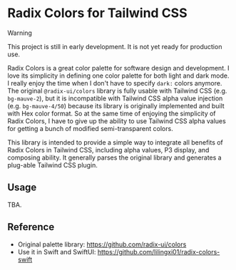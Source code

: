 # Radix Colors for Tailwind CSS

> [!WARNING]  
> This project is still in early development. It is not yet ready for production use.

Radix Colors is a great color palette for software design and development. I love its simplicity in defining one color palette for both light and dark mode. I really enjoy the time when I don't have to specify `dark:` colors anymore. The original `@radix-ui/colors` library is fully usable with Tailwind CSS (e.g. `bg-mauve-2`), but it is incompatible with Tailwind CSS alpha value injection (e.g. `bg-mauve-4/50`) because its library is originally implemented and built with Hex color format. So at the same time of enjoying the simplicity of Radix Colors, I have to give up the ability to use Tailwind CSS alpha values for getting a bunch of modified semi-transparent colors.

This library is intended to provide a simple way to integrate all benefits of Radix Colors in Tailwind CSS, including alpha values, P3 display, and composing ability. It generally parses the original library and generates a plug-able Tailwind CSS plugin.

## Usage

TBA.

## Reference

- Original palette library: https://github.com/radix-ui/colors
- Use it in Swift and SwiftUI: https://github.com/lilingxi01/radix-colors-swift

